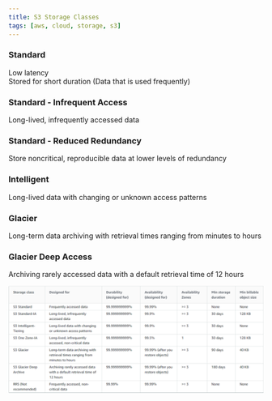 ```yaml
---
title: S3 Storage Classes
tags: [aws, cloud, storage, s3]
---
```


### Standard

Low latency  
Stored for short duration (Data that is used frequently)

### Standard - Infrequent Access

Long-lived, infrequently accessed data

### Standard - Reduced Redundancy

Store noncritical, reproducible data at lower levels of redundancy

### Intelligent

Long-lived data with changing or unknown access patterns

### Glacier

Long-term data archiving with retrieval times ranging from minutes to hours

### Glacier Deep Access

Archiving rarely accessed data with a default retrieval time of 12 hours

![S3 Pricing and Durability|700](../../images/s3-pricing-and-durability.png)